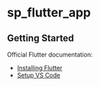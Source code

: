 # sp_flutter_app

## Getting Started

Official Flutter documentation:

- [Installing Flutter](https://flutter.dev/docs/get-started/install)
- [Setup VS Code](https://flutter.dev/docs/get-started/editor?tab=vscode)
